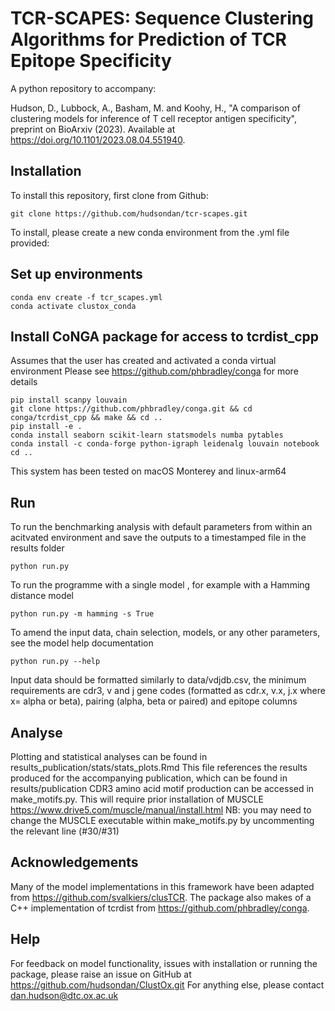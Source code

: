 # TCR-SCAPES: Sequence Clustering Algorithms for Prediction of TCR Epitope Specificity

A python repository to accompany:

Hudson, D., Lubbock, A., Basham, M. and Koohy, H., "A comparison of clustering models for inference of T cell receptor antigen specificity", preprint on BioArxiv (2023). Available at https://doi.org/10.1101/2023.08.04.551940. 

## Installation

To install this repository, first clone from Github:

```
git clone https://github.com/hudsondan/tcr-scapes.git
```

To install, please create a new conda environment from the .yml file provided:

## Set up environments

```
conda env create -f tcr_scapes.yml
conda activate clustox_conda
```

## Install CoNGA package for access to tcrdist_cpp

Assumes that the user has created and activated a conda virtual environment
Please see https://github.com/phbradley/conga for more details

```
pip install scanpy louvain
git clone https://github.com/phbradley/conga.git && cd conga/tcrdist_cpp && make && cd ..
pip install -e .
conda install seaborn scikit-learn statsmodels numba pytables
conda install -c conda-forge python-igraph leidenalg louvain notebook
cd ..
```

This system has been tested on macOS Monterey and linux-arm64

## Run

To run the benchmarking analysis with default parameters from within an acitvated environment
and save the outputs to a timestamped file in the results folder

```
python run.py
```
To run the programme with a single model , for example with a Hamming distance model

```
python run.py -m hamming -s True
```
To amend the input data, chain selection, models, or any other parameters, see the model help documentation
```
python run.py --help
```
Input data should be formatted similarly to data/vdjdb.csv, the minimum requirements are cdr3, v and j gene codes (formatted as cdr.x, v.x, j.x where x= alpha or beta), pairing (alpha, beta or paired) and epitope columns

## Analyse

Plotting and statistical analyses can be found in results_publication/stats/stats_plots.Rmd
This file references the results produced for the accompanying publication, which can be found in results/publication
CDR3 amino acid motif production can be accessed in make_motifs.py. This will require prior installation of MUSCLE
https://www.drive5.com/muscle/manual/install.html
NB: you may need to change the MUSCLE executable within make_motifs.py by uncommenting the relevant line (#30/#31)

## Acknowledgements

Many of the model implementations in this framework have been adapted from https://github.com/svalkiers/clusTCR.
The package also makes of a C++ implementation of tcrdist from https://github.com/phbradley/conga.

## Help

For feedback on model functionality, issues with installation or running the package, please raise an issue on GitHub at https://github.com/hudsondan/ClustOx.git
For anything else, please contact dan.hudson@dtc.ox.ac.uk
